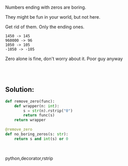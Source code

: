 Numbers ending with zeros are boring.

They might be fun in your world, but not here.

Get rid of them. Only the ending ones.

```
1450 -> 145
960000 -> 96
1050 -> 105
-1050 -> -105
```

Zero alone is fine, don't worry about it. Poor guy anyway


<br><br>

## Solution:

```py
def remove_zero(func):
    def wrapper(n: int):
        s = str(n).rstrip("0")
        return func(s)
    return wrapper
    
@remove_zero
def no_boring_zeros(s: str):
    return s and int(s) or 0
```

<br>

<tag>python,decorator,rstrip</tag>